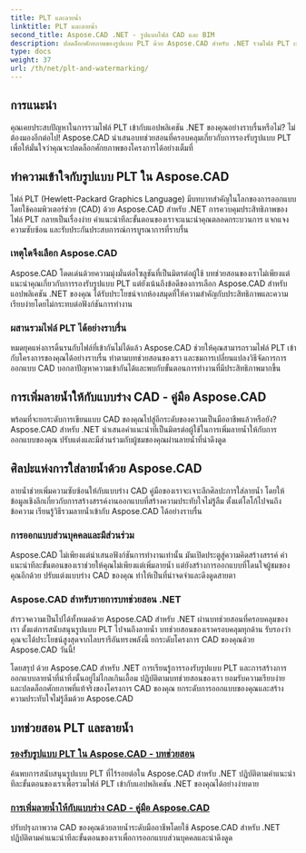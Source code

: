 ```yaml
---
title: PLT และลายน้ำ
linktitle: PLT และลายน้ำ
second_title: Aspose.CAD .NET - รูปแบบไฟล์ CAD และ BIM
description: ปลดล็อกศักยภาพของรูปแบบ PLT ด้วย Aspose.CAD สำหรับ .NET รวมไฟล์ PLT เข้ากับแอปพลิเคชันของคุณได้อย่างง่ายดายด้วยบทช่วยสอนทีละขั้นตอนของเรา
type: docs
weight: 37
url: /th/net/plt-and-watermarking/
---
```


## การแนะนำ

คุณเคยประสบปัญหาในการรวมไฟล์ PLT เข้ากับแอปพลิเคชัน .NET ของคุณอย่างราบรื่นหรือไม่? ไม่ต้องมองอีกต่อไป! Aspose.CAD นำเสนอบทช่วยสอนที่ครอบคลุมเกี่ยวกับการรองรับรูปแบบ PLT เพื่อให้มั่นใจว่าคุณจะปลดล็อกศักยภาพของโครงการได้อย่างเต็มที่

## ทำความเข้าใจกับรูปแบบ PLT ใน Aspose.CAD

ไฟล์ PLT (Hewlett-Packard Graphics Language) มีบทบาทสำคัญในโลกของการออกแบบโดยใช้คอมพิวเตอร์ช่วย (CAD) ด้วย Aspose.CAD สำหรับ .NET การควบคุมประสิทธิภาพของไฟล์ PLT กลายเป็นเรื่องง่าย คำแนะนำทีละขั้นตอนของเราจะแนะนำคุณตลอดกระบวนการ แจกแจงความซับซ้อน และรับประกันประสบการณ์การบูรณาการที่ราบรื่น

### เหตุใดจึงเลือก Aspose.CAD

Aspose.CAD โดดเด่นด้วยความมุ่งมั่นต่อโซลูชันที่เป็นมิตรต่อผู้ใช้ บทช่วยสอนของเราไม่เพียงแต่แนะนำคุณเกี่ยวกับการรองรับรูปแบบ PLT แต่ยังเน้นถึงข้อดีของการเลือก Aspose.CAD สำหรับแอปพลิเคชัน .NET ของคุณ ได้รับประโยชน์จากห้องสมุดที่ให้ความสำคัญกับประสิทธิภาพและความเรียบง่ายโดยไม่กระทบต่อฟังก์ชันการทำงาน

### ผสานรวมไฟล์ PLT ได้อย่างราบรื่น

หมดยุคแห่งการดิ้นรนกับไฟล์ที่เข้ากันไม่ได้แล้ว Aspose.CAD ช่วยให้คุณสามารถรวมไฟล์ PLT เข้ากับโครงการของคุณได้อย่างราบรื่น ทำตามบทช่วยสอนของเรา และชมการเปลี่ยนแปลงวิธีจัดการการออกแบบ CAD บอกลาปัญหาความเข้ากันได้และพบกับขั้นตอนการทำงานที่มีประสิทธิภาพมากขึ้น

## การเพิ่มลายน้ำให้กับแบบร่าง CAD - คู่มือ Aspose.CAD

พร้อมที่จะยกระดับการเขียนแบบ CAD ของคุณไปสู่อีกระดับของความเป็นมืออาชีพแล้วหรือยัง? Aspose.CAD สำหรับ .NET นำเสนอคำแนะนำที่เป็นมิตรต่อผู้ใช้ในการเพิ่มลายน้ำให้กับการออกแบบของคุณ ปรับแต่งและมีส่วนร่วมกับผู้ชมของคุณผ่านลายน้ำที่น่าดึงดูด

## ศิลปะแห่งการใส่ลายน้ำด้วย Aspose.CAD

ลายน้ำช่วยเพิ่มความซับซ้อนให้กับแบบร่าง CAD คู่มือของเราจะเจาะลึกศิลปะการใส่ลายน้ำ โดยให้ข้อมูลเชิงลึกเกี่ยวกับการสร้างสรรค์งานออกแบบที่สร้างความประทับใจไม่รู้ลืม ตั้งแต่โลโก้ไปจนถึงข้อความ เรียนรู้วิธีรวมลายน้ำเข้ากับ Aspose.CAD ได้อย่างราบรื่น

### การออกแบบส่วนบุคคลและมีส่วนร่วม

Aspose.CAD ไม่เพียงแต่นำเสนอฟังก์ชันการทำงานเท่านั้น มันเปิดประตูสู่ความคิดสร้างสรรค์ คำแนะนำทีละขั้นตอนของเราช่วยให้คุณไม่เพียงแต่เพิ่มลายน้ำ แต่ยังสร้างการออกแบบที่โดนใจผู้ชมของคุณอีกด้วย ปรับแต่งแบบร่าง CAD ของคุณ ทำให้เป็นที่น่าจดจำและดึงดูดสายตา

### Aspose.CAD สำหรับรายการบทช่วยสอน .NET

สำรวจความเป็นไปได้ทั้งหมดด้วย Aspose.CAD สำหรับ .NET ผ่านบทช่วยสอนที่ครอบคลุมของเรา ตั้งแต่การสนับสนุนรูปแบบ PLT ไปจนถึงลายน้ำ บทช่วยสอนของเราครอบคลุมทุกด้าน รับรองว่าคุณจะได้ประโยชน์สูงสุดจากไลบรารีอันทรงพลังนี้ ยกระดับโครงการ CAD ของคุณด้วย Aspose.CAD วันนี้!

โดยสรุป ด้วย Aspose.CAD สำหรับ .NET การเรียนรู้การรองรับรูปแบบ PLT และการสร้างการออกแบบลายน้ำที่น่าทึ่งนั้นอยู่ไม่ไกลเกินเอื้อม ปฏิบัติตามบทช่วยสอนของเรา ยอมรับความเรียบง่าย และปลดล็อกศักยภาพที่แท้จริงของโครงการ CAD ของคุณ ยกระดับการออกแบบของคุณและสร้างความประทับใจไม่รู้ลืมด้วย Aspose.CAD
## บทช่วยสอน PLT และลายน้ำ
### [รองรับรูปแบบ PLT ใน Aspose.CAD - บทช่วยสอน](./plt-format-support-in-aspose-cad/)
ค้นพบการสนับสนุนรูปแบบ PLT ที่ไร้รอยต่อใน Aspose.CAD สำหรับ .NET ปฏิบัติตามคำแนะนำทีละขั้นตอนของเราเพื่อรวมไฟล์ PLT เข้ากับแอปพลิเคชัน .NET ของคุณได้อย่างง่ายดาย
### [การเพิ่มลายน้ำให้กับแบบร่าง CAD - คู่มือ Aspose.CAD](./adding-watermarks-to-cad-drawings/)
ปรับปรุงภาพวาด CAD ของคุณด้วยลายน้ำระดับมืออาชีพโดยใช้ Aspose.CAD สำหรับ .NET ปฏิบัติตามคำแนะนำทีละขั้นตอนของเราเพื่อการออกแบบส่วนบุคคลและน่าดึงดูด